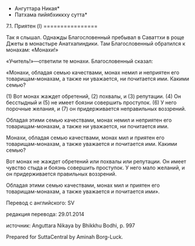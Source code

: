 * Ангуттара Никая*
* Патхама пийябхиккху сутта*

7\.1\. Приятен \(I\)
\=\=\=\=\=\=\=\=\=\=\=\=\=\=\=\=

Так я слышал\. Однажды Благословенный пребывал в Саваттхи в роще Джеты в монастыре Анатхапиндики\. Там Благословенный обратился к монахам: «Монахи\!»

«Учитель\!»—ответили те монахи\. Благословенный сказал:

«Монахи, обладая семью качествами, монах немил и неприятен его товарищам\-монахам, а также ни уважается, ни почитается ими\. Какими семью?

\(1\) Вот монах жаждет обретений, \(2\) похвалы, и \(3\) репутации\. \(4\) Он бесстыдный и \(5\) не имеет боязни совершить проступок\. \(6\) У него порочные желания, и \(7\) он придерживается неправильных воззрений\.

Обладая этими семью качествами, монах немил и неприятен его товарищам\-монахам, а также ни уважается, ни почитается ими\.

Монахи, обладая семью качествами, монах мил и приятен его товарищам\-монахам, а также уважается и почитается ими\. Какими семью?

Вот монах не жаждет обретений или похвалы или репутации\. Он имеет чувство стыда и боязнь совершить проступок\. У него мало желаний, и он придерживается правильных воззрений\.

Обладая этими семью качествами, монах мил и приятен его товарищам\-монахам, а также уважается и почитается ими»\.

Перевод с английского: SV

редакция перевода: 29\.01\.2014

источник: Anguttara Nikaya by Bhikkhu Bodhi, p\. 997

Prepared for SuttaCentral by Aminah Borg\-Luck\.